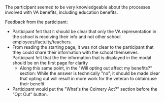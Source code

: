 The participant seemed to be very knowledgeable about the processes involved with VA benefits, including education benefits.

Feedback from the participant:
* Participant felt that it should be clear that only the VA representation in the school is receiving their info and not other school employees/factulty/teachers.
* From reading the starting page, it was not clear to the participant that they could share their information with the school themselves.  Participant felt that the the information that is displayed in the modal should be on the first page for clarity
  * Along this same point, in the "Will opting out affect my benefits?" section:  While the answer is technically "no", it should be made clear that opting out will result in more work for the veteran to obtain/use their benefit
* Participant would put the "What's the Colmery Act?" section before the "Opt Out" button.
